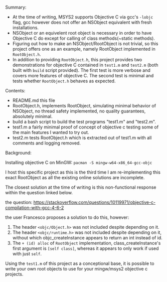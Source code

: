 Summary:

- At the time of writing, MSYS2 supports Objective C via gcc's `-lobjc` flag, gcc however does not offer an NSObject equivalent with fresh installations. 
- NSObject or an equivelent root object is necessary in order to have Objective C do except for calling of class methods(~static methods).
- Figuring out how to make an NSObject/RootObject is not trivial, so this project offers one as an example, namely RootObject implemented in `RootObject.h`.
- In addition to providing `RootObject.h`, this project provides two demonstrations for objective C contained in `test1.m` and `test2.m` (both built with `build` script provided). The first test is more verbose and covers more features of objective C. The second test is minimal and tests whether `RootObject.h` behaves as expected.

Contents:

- README.md this file
- RootObject.h, implements RootObject, simulating minimal behavior of NSObject, no thread safety implemented, no quality guarantees, absolutely minimal.
- build a bash script to build the test programs "test1.m" and "test2.m".
- test1.m a fairly minimal proof of concept of objective c testing some of the main features I wanted to try out.
- test2.m tests RootObject.h which is extracted out of test1.m with all comments and logging removed.

Background:

Installing objective C on MinGW: `pacman -S mingw-w64-x86_64-gcc-objc`

I host this specific project as this is the third time I am re-implementing this exact RootObject as all the existing online solutions are incomplete. 

The closest solution at the time of writing is this non-functional response within the question linked below. 

the question: https://stackoverflow.com/questions/10119971/objective-c-compilation-with-gcc-4-6-2

the user Francesco proposes a solution to do this, however: 
1. The header `<objc/Object.h>` was not included despite depending on it.
2. The header `<objc/runtime.h>` was not included despite depending on it, without which objc_createInstance appears to return an int instead of id.
3. The `+ (id) alloc` of `RootObject` implementation, class_createInstance's first argument is `[self class]`, whereas it 
    appears to only work if used with just `self`.

Using the `test1.m` of this project as a conceptional base, it is possible to write your own root objects to use for your mingw/msys2 objective c projects.
